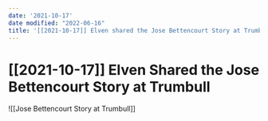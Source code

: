```yaml
---
date: '2021-10-17'
date modified: "2022-06-16"
title: '[[2021-10-17]] Elven shared the Jose Bettencourt Story at Trumbull'
---
```


# [[2021-10-17]] Elven Shared the Jose Bettencourt Story at Trumbull
![[Jose Bettencourt Story at Trumbull]]
